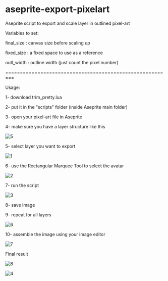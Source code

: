 # aseprite-export-pixelart
Aseprite script to export and scale layer in outlined pixel-art

Variables to set:

final_size : canvas size before scaling up

fixed_size : a fixed space to use as a reference

outl_width : outline width (just count the pixel number)

=========================================================

Usage:

1- download trim_pretty.lua

2- put it in the "scripts" folder (inside Aseprite main folder)

3- open your pixel-art file in Aseprite

4- make sure you have a layer structure like this

![5](https://github.com/lolloden/aseprite-export-pixelart/assets/40100281/4a5bb0da-6f36-4ae0-ad05-7c5dcfb654fb)

5- select layer you want to export

![1](https://github.com/lolloden/aseprite-export-pixelart/assets/40100281/794fcd1d-d974-484a-bf11-16085b25fe90)

6- use the Rectangular Marquee Tool to select the avatar

![2](https://github.com/lolloden/aseprite-export-pixelart/assets/40100281/898b7e6f-6592-494c-ad4e-1ed93a7d9cb6)

7- run the script

![3](https://github.com/lolloden/aseprite-export-pixelart/assets/40100281/c691e79c-55a5-4563-ab05-2cc85fe74949)

8- save image

9- repeat for all layers

![6](https://github.com/lolloden/aseprite-export-pixelart/assets/40100281/08ecfaac-a444-4b9e-b7d2-fd5747c500d2)

10- assemble the image using your image editor

![7](https://github.com/lolloden/aseprite-export-pixelart/assets/40100281/56613bf5-b0f6-4f67-a07b-0c2c8a1e92a3)


Final result

![8](https://github.com/lolloden/aseprite-export-pixelart/assets/40100281/d82a037d-0fcc-45df-bb5e-3d5ed9e2d2ee)


![4](https://github.com/lolloden/aseprite-export-pixelart/assets/40100281/a6ddef0d-1a19-438d-a431-68b4bc83ec6c)
